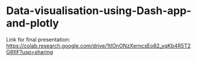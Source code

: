 # Data-visualisation-using-Dash-app-and-plotly

Link for final presentation: https://colab.research.google.com/drive/1tlOnONzXerncsEo82_vqKb4R5T2G6fiF?usp=sharing
